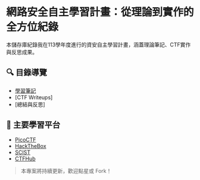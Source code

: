 # 網路安全自主學習計畫：從理論到實作的全方位紀錄

本儲存庫紀錄我在113學年度進行的資安自主學習計畫，涵蓋理論筆記、CTF實作與反思成果。

## 🔍 目錄導覽
- [學習筆記](./notes)
- [CTF Writeups]
- [總結與反思]

## 🎯 主要學習平台
- [PicoCTF](https://picoctf.org/)
- [HackTheBox](https://www.hackthebox.com/)
- [SCIST](https://tryhackme.com/)
- [CTFHub](https://www.ctfhub.com/)

> 本專案將持續更新，歡迎點星或 Fork！

